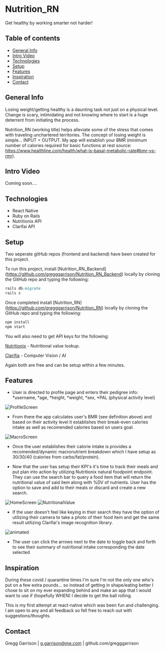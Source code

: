 # Nutrition_RN

Get healthy by working smarter not harder!


## Table of contents

- [General Info](#general-info)
- [Intro Video](#intro-video)
- [Technologies](#technologies)
- [Setup](#setup)
- [Features](#features)
- [Inspiration](#inspiration)
- [Contact](#contact)

## General Info

Losing weight/getting healthy is a daunting task not just on a physical level. Change is scary, intimidating and not knowing where to start is a huge deterrent from initiating the process. 

Nutrition_RN (working title) helps alleviate some of the stress that comes with traveling unchartered territories.  The concept of losing weight is simple... INPUT < OUTPUT.  My app will establish your BMR (minimum number of calories required for basic functions at rest source: https://www.healthline.com/health/what-is-basal-metabolic-rate#bmr-vs-rmr).  

## Intro Video
Coming soon....

## Technologies

* React Native
* Ruby on Rails
* Nutritionix API
* Clarifai API

## Setup

Two seperate gitHub repos (frontend and backend) have been created for this project.

To run this project, install [Nutrition_RN_Backend] (https://github.com/gregggarrison/Nutrition_RN_Backend) locally by cloning the GitHub repo and typing the following:
```ruby
rails db:migrate
rails s
```

Once completed install [Nutrition_RN] (https://github.com/gregggarrison/Nutrition_RN) locally by cloning the GitHub repo and typing the following: 

```ruby
npm install
npm start
```

You will also need to get API keys for the following:


[Nutritionix](https://developer.nutritionix.com/signup) - Nutritional value lookup.

[Clarifia](https://docs.clarifai.com/getting-started/authentication/app-specific-api-keys) - Computer Vision / AI

Again both are free and can be setup within a few minutes. 


## Features

* User is directed to profile page and enters their pedigree info:
    *username,
    *age,
    *height,
    *weight,
    *sex,
    *PAL (physical activity level)

![ProfileScreen](https://user-images.githubusercontent.com/61663115/90787216-b87d3400-e2c1-11ea-8a9c-1e4311ed6d42.png)
    
    
* From there the app calculates user's BMR (see definition above) and based on their activity level it establishes their break-even calories intake as well as recomended calories based on users goal. 

![MacroScreen](https://user-images.githubusercontent.com/61663115/90787302-d21e7b80-e2c1-11ea-8416-e7fddcd9f552.png)

* Once the user establishes their calorie intake is provides a recomended/dynamic macronutrient breakdown which I have setup as 30/30/40 (calories from carbs/fat/protein).

* Now that the user has setup their KPI's it's time to track their meals and put plan into action by utilizing Nutritionix natural foodpoint endpoint.  They can use the search bar to query a food item that will return the nutritional value of said item along with %DV of nutrients. User has the option to save and add to their meals or discard and create a new search.

![HomeScreen](https://user-images.githubusercontent.com/61663115/90786978-79e77980-e2c1-11ea-97b2-8fd4426f1657.png) ![NutritionalValue](https://user-images.githubusercontent.com/61663115/90787439-f5492b00-e2c1-11ea-9585-d850a42c5b39.png)

* If the user doesn't feel like keying in their search they have the option of utilizing their camera to take a photo of their food item and get the same result utilizing Clarifai's image recognition library. 

![animated](https://user-images.githubusercontent.com/61663115/90984672-bae6c480-e533-11ea-8bb3-997924f2ea77.GIF)


* The user can click the arrows next to the date to toggle back and forth to see their summary of nutritional intake corresponding the date selected

## Inspiration

During these covid / quarantine times I'm sure I'm not the only one who's put on a few extra pounds... so instead of getting in shape/eating better I chose to sit on my ever expanding behind and make an app that I would want to use if (hopefully WHEN) I decide to get the ball rolling.  

This is my first attempt at react-native which was been fun and challenging. I am open to any and all feedback so fell free to reach out with suggestions/thoughts.

## Contact


Gregg Garrison | g.garrison@me.com | github.com/gregggarrison





